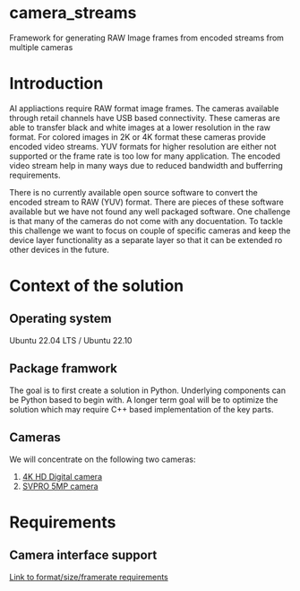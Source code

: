 # camera_streams
Framework for generating RAW Image frames from encoded streams from multiple cameras 

# Introduction
AI appliactions require RAW format image frames. The cameras available through retail channels have USB based connectivity. These cameras are able to transfer black and white images at a lower resolution in the raw format. For colored images in 2K or 4K format these cameras provide encoded video streams. YUV formats for higher resolution are either not supported or the frame rate is too low for many application. The encoded video stream help in many ways due to reduced bandwidth and bufferring requirements. 

There is no currently available open source software to convert the encoded stream to RAW (YUV) format. There are pieces of these software available but we have not found any well packaged software. One challenge is that many of the cameras do not come with any docuentation. To tackle this challenge we want to focus on couple of specific cameras and keep the device layer functionality as a separate layer so that it can be extended ro other devices in the future. 

# Context of the solution
## Operating system
Ubuntu 22.04 LTS / Ubuntu 22.10

## Package framwork
The goal is to first create a solution in Python. Underlying components can be Python based to begin with. A longer term goal will be to optimize the solution which may require C++ based implementation of the key parts.

## Cameras
We will concentrate on the following two cameras:
1. [4K HD Digital camera](https://www.amazon.com/gp/product/B08F385MPL/ref=ppx_yo_dt_b_search_asin_title?ie=UTF8&psc=1)
2. [SVPRO 5MP camera](https://www.amazon.com/gp/product/B07CBNSXTH/ref=ppx_yo_dt_b_search_asin_title?ie=UTF8&th=1)

# Requirements

## Camera interface support
[Link to format/size/framerate requirements](https://github.com/anamayasullerey/camera_streams/blob/main/format_requirements.md)

